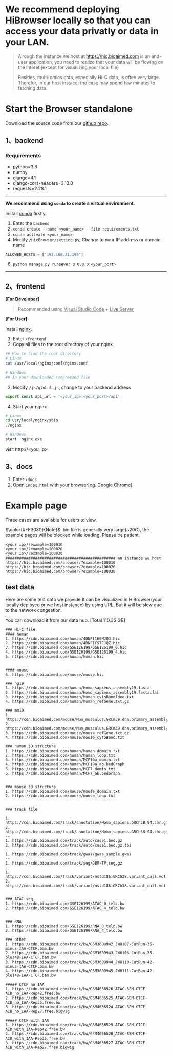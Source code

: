 # We recommend deploying HiBrowser locally so that you can access your data privatly or data in your LAN.
> Alrough the instance we host at https://hic.bioaimed.com is an end-user application, you need to realize that your data will be flowing on the Interet [except for visualizing your local file]
>
>Besides, multi-omics data, especially Hi-C data, is often very large. Therefor, in our host instace, the case may spend few minutes to fetching data.
>

# Start the Browser standalone

Download the source code from our [github repo](https://github.com/NKUlpj/HiBrowser).

## 1、backend

### Requirements

* python=3.8
* numpy
* django=4.1
* django-cors-headers=3.13.0
* requests=2.28.1

---
<b>We recommend using `conda` to create a virtual environment.</b>

Install [conda](https://docs.conda.io/en/latest/miniconda.html) firstly. 

1. Enter the `backend`
2. `conda create --name <your_name> --file requirements.txt`
3. `conda activate <your_name>`
4. Modify `/HicBrowser/setting.py`, Change to your IP address or domain name
```python
ALLOWED_HOSTS = ["192.168.31.196"]
```
6. `python manage.py runsever 0.0.0.0:<your_port>`
---

## 2、frontend
<B>[For Developer]</B>

> Recommended using <u>Visual Studio Code</u> + <u>Live Server</u>


<B>[For User]</B>

Install [nginx](http://nginx.org/en/download.html).

1. Enter `/frontend`
2. Copy all files to the root directory of your nginx

```sh
## How to find the root directory
# Linux
cat /usr/local/nginx/conf/nginx.conf

# Windows
## In your downloaded compressed file
```

3. Modify `/js/global.js`, change to your backend address
```js
export const api_url = '<your_ip>:<your_port>/api';
```
4. Start your nginx
```sh
# Linux
cd usr/local/nginx/sbin
./nginx

# Windows 
start  nginx.exe
```

visit http://<you_ip>

## 3、docs

1. Enter `/docs`
2. Open `index.html` with your browser[eg. Google Chrome]


# Example page
Three cases are available for users to view. 

$\color{#FF3030}{Note}$ .hic file is generally very large(~20G), the example pages will be blocked while loading. Please be patient.



```text
<your ip>/?example=100010
<your ip>/?example=100020
<your ip>/?example=100030
################################################ an instance we host
https://hic.bioaimed.com/browser/?example=100010
https://hic.bioaimed.com/browser/?example=100020
https://hic.bioaimed.com/browser/?example=100030
```

## test data
Here are some test data we provide.It can be visualized in HiBrowser(your locally deployed or we host instance) by using URL. But it will be slow due to the network congestion.

You can download it from our data hub. [Total 110.35 GB]
```text
### Hi-C file
#### human
1. https://cdn.bioaimed.com/human/4DNFI1E6NJQJ.hic
2. https://cdn.bioaimed.com/human/4DNFICSTCJQZ.hic
3. https://cdn.bioaimed.com/GSE126199/GSE126199_0.hic
4. https://cdn.bioaimed.com/GSE126199/GSE126199_4.hic
5. https://cdn.bioaimed.com/human/human.hic


#### mouse
6. https://cdn.bioaimed.com/mouse/mouse.hic

### hg19
1. https://cdn.bioaimed.com/human/Homo_sapiens_assembly19.fasta
2. https://cdn.bioaimed.com/human/Homo_sapiens_assembly19.fasta.fai
3. https://cdn.bioaimed.com/human/human_cytoBandIdeo.txt
4. https://cdn.bioaimed.com/human/human_refGene.txt.gz

### mm10
1. https://cdn.bioaimed.com/mouse/Mus_musculus.GRCm39.dna.primary_assembly.fa
2. https://cdn.bioaimed.com/mouse/Mus_musculus.GRCm39.dna.primary_assembly.fa.fai
3. https://cdn.bioaimed.com/mouse/mouse_refGene.txt.gz
4. https://cdn.bioaimed.com/mouse/mouse_cytoBand.txt

### human 3D structure
1. https://cdn.bioaimed.com/human/human_domain.txt
2. https://cdn.bioaimed.com/human/human_loop.txt
3. https://cdn.bioaimed.com/human/MCF10a_domin.txt
4. https://cdn.bioaimed.com/human/MCF10a_ab.bedGraph
5. https://cdn.bioaimed.com/human/MCF7_domin.txt
6. https://cdn.bioaimed.com/human/MCF7_ab.bedGraph


### mouse 3D structure
1. https://cdn.bioaimed.com/mouse/mouse_domain.txt
2. https://cdn.bioaimed.com/mouse/mouse_loop.txt


### track file

1. https://cdn.bioaimed.com/track/annotation/Homo_sapiens.GRCh38.94.chr.gff3.gz
2. https://cdn.bioaimed.com/track/annotation/Homo_sapiens.GRCh38.94.chr.gff3.gz.tbi
--
1. https://cdn.bioaimed.com/track/auto/case1.bed.gz
2. https://cdn.bioaimed.com/track/auto/case1.bed.gz.tbi
--
1. https://cdn.bioaimed.com/track/gwas/gwas_sample.gwas
--
1. https://cdn.bioaimed.com/track/seg/GBM-TP.seg.gz
--
1. https://cdn.bioaimed.com/track/variant/nstd186.GRCh38.variant_call.vcf.gz
2. https://cdn.bioaimed.com/track/variant/nstd186.GRCh38.variant_call.vcf.gz.tbi


### ATAC-seq
1. https://cdn.bioaimed.com/GSE126199/ATAC_0_telo.bw
2. https://cdn.bioaimed.com/GSE126199/ATAC_4_telo.bw


### RNA
1. https://cdn.bioaimed.com/GSE126199/RNA_0_telo.bw
2. https://cdn.bioaimed.com/GSE126199/RNA_4_telo.bw

### other
1. https://cdn.bioaimed.com/track/bw/GSM3609942_JWH107-CutRun-35-minus-IAA-CTCF.bam.bw
2. https://cdn.bioaimed.com/track/bw/GSM3609943_JWH108-CutRun-35-plus48-IAA-CTCF.bam.bw
3. https://cdn.bioaimed.com/track/bw/GSM3609944_JWH110-CutRun-42-minus-IAA-CTCF.bam.bw
4. https://cdn.bioaimed.com/track/bw/GSM3609945_JWH111-CutRun-42-plus48-IAA-CTCF.bam.bw

##### CTCF no IAA
1. https://cdn.bioaimed.com/track/bw/GSM4636526_ATAC-SEM-CTCF-AID_no_IAA-Rep42.free.bw
2. https://cdn.bioaimed.com/track/bw/GSM4636525_ATAC-SEM-CTCF-AID_no_IAA-Rep35.free.bw
3. https://cdn.bioaimed.com/track/bw/GSM4636524_ATAC-SEM-CTCF-AID_no_IAA-Rep27.free.bigwig

##### CTCF with IAA
1. https://cdn.bioaimed.com/track/bw/GSM4636529_ATAC-SEM-CTCF-AID_with_IAA-Rep42.free.bw
2. https://cdn.bioaimed.com/track/bw/GSM4636528_ATAC-SEM-CTCF-AID_with_IAA-Rep35.free.bw
3. https://cdn.bioaimed.com/track/bw/GSM4636527_ATAC-SEM-CTCF-AID_with_IAA-Rep27.free.bigwig

```

